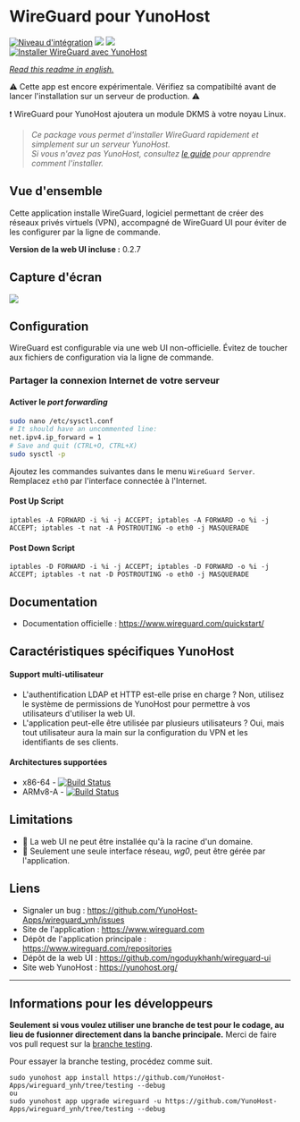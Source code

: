 # WireGuard pour YunoHost

[![Niveau d'intégration](https://dash.yunohost.org/integration/wireguard.svg)](https://dash.yunohost.org/appci/app/wireguard) ![](https://ci-apps.yunohost.org/ci/badges/wireguard.status.svg) ![](https://ci-apps.yunohost.org/ci/badges/wireguard.maintain.svg)  
[![Installer WireGuard avec YunoHost](https://install-app.yunohost.org/install-with-yunohost.svg)](https://install-app.yunohost.org/?app=wireguard)

*[Read this readme in english.](./README.md)* 

:warning: Cette app est encore expérimentale. Vérifiez sa compatibilté avant de lancer l'installation sur un serveur de production. :warning:

:exclamation: WireGuard pour YunoHost ajoutera un module DKMS à votre noyau Linux.

> *Ce package vous permet d'installer WireGuard rapidement et simplement sur un serveur YunoHost.  
Si vous n'avez pas YunoHost, consultez [le guide](https://yunohost.org/#/install) pour apprendre comment l'installer.*

## Vue d'ensemble
Cette application installe WireGuard, logiciel permettant de créer des réseaux privés virtuels (VPN), accompagné de WireGuard UI pour éviter de les configurer par la ligne de commande.

**Version de la web UI incluse :** 0.2.7

## Capture d'écran

![](https://user-images.githubusercontent.com/6447444/80270680-76adf980-86e4-11ea-8ca1-9237f0dfa249.png)

## Configuration

WireGuard est configurable via une web UI non-officielle. Évitez de toucher aux fichiers de configuration via la ligne de commande.

### Partager la connexion Internet de votre serveur

#### Activer le *port forwarding*

```bash
sudo nano /etc/sysctl.conf
# It should have an uncommented line:
net.ipv4.ip_forward = 1
# Save and quit (CTRL+O, CTRL+X)
sudo sysctl -p
```

Ajoutez les commandes suivantes dans le menu `WireGuard Server`. Remplacez `eth0` par l'interface connectée à l'Internet.

#### Post Up Script
```
iptables -A FORWARD -i %i -j ACCEPT; iptables -A FORWARD -o %i -j ACCEPT; iptables -t nat -A POSTROUTING -o eth0 -j MASQUERADE
```

#### Post Down Script
```
iptables -D FORWARD -i %i -j ACCEPT; iptables -D FORWARD -o %i -j ACCEPT; iptables -t nat -D POSTROUTING -o eth0 -j MASQUERADE
```

## Documentation

 * Documentation officielle : https://www.wireguard.com/quickstart/
<!-- * Documentation YunoHost : -->

## Caractéristiques spécifiques YunoHost

#### Support multi-utilisateur

* L'authentification LDAP et HTTP est-elle prise en charge ? Non, utilisez le système de permissions de YunoHost pour permettre à vos utilisateurs d'utiliser la web UI.
* L'application peut-elle être utilisée par plusieurs utilisateurs ? Oui, mais tout utilisateur aura la main sur la configuration du VPN et les identifiants de ses clients.

#### Architectures supportées

* x86-64 - [![Build Status](https://ci-apps.yunohost.org/ci/logs/wireguard%20%28Apps%29.svg)](https://ci-apps.yunohost.org/ci/apps/wireguard/)
* ARMv8-A - [![Build Status](https://ci-apps-arm.yunohost.org/ci/logs/wireguard%20%28Apps%29.svg)](https://ci-apps-arm.yunohost.org/ci/apps/wireguard/)

## Limitations

* :construction: La web UI ne peut être installée qu'à la racine d'un domaine.
* :construction: Seulement une seule interface réseau, *wg0*, peut être gérée par l'application.

## Liens

 * Signaler un bug : https://github.com/YunoHost-Apps/wireguard_ynh/issues
 * Site de l'application : https://www.wireguard.com
 * Dépôt de l'application principale : https://www.wireguard.com/repositories
 * Dépôt de la web UI : https://github.com/ngoduykhanh/wireguard-ui
 * Site web YunoHost : https://yunohost.org/

---

Informations pour les développeurs
----------------

**Seulement si vous voulez utiliser une branche de test pour le codage, au lieu de fusionner directement dans la banche principale.**
Merci de faire vos pull request sur la [branche testing](https://github.com/YunoHost-Apps/wireguard_ynh/tree/testing).

Pour essayer la branche testing, procédez comme suit.
```
sudo yunohost app install https://github.com/YunoHost-Apps/wireguard_ynh/tree/testing --debug
ou
sudo yunohost app upgrade wireguard -u https://github.com/YunoHost-Apps/wireguard_ynh/tree/testing --debug
```
